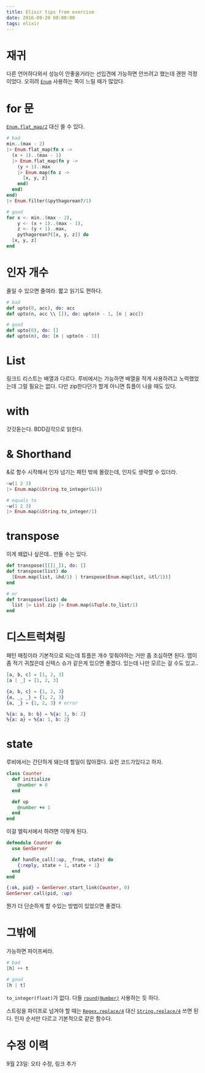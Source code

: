 ```yaml
---
title: Elixir tips from exercism
date: 2016-09-20 00:00:00
tags: elixir
---
```


# 재귀

다른 언어하다와서 성능이 안좋을거라는 선입견에 가능하면 안쓰려고 했는데 괜한
걱정이었다. 오히려
[`Enum`](http://elixir-lang.org/docs/stable/elixir/Enum.html#flat_map/2)
사용하는 쪽이 느릴 때가 많았다.

# for 문

[`Enum.flat_map/2`](http://elixir-lang.org/docs/stable/elixir/Enum.html#flat_map/2)
대신 쓸 수 있다.

```elixir
# bad
min..(max - 2)
|> Enum.flat_map(fn x ->
  (x + 1)..(max - 1)
  |> Enum.flat_map(fn y ->
    (y + 1)..max
    |> Enum.map(fn z ->
      [x, y, z]
    end)
  end)
end)
|> Enum.filter(&pythagorean?/1)

# good
for x <- min..(max - 2),
    y <- (x + 1)..(max - 1),
    z <- (y + 1)..max,
    pythagorean?([x, y, z]) do
  [x, y, z]
end
```

# 인자 개수

줄일 수 있으면 줄여라. 짧고 읽기도 편하다.

```elixir
# bad
def upto(0, acc), do: acc
def upto(n, acc \\ []), do: upto(n - 1, [n | acc])

# good
def upto(0), do: []
def upto(n), do: [n | upto(n - 1)]
```

# List

링크드 리스트는 배열과 다르다. 루비에서는 가능하면 배열을 적게 사용하려고
노력했었는데 그럴 필요는 없다. 다만 zip한다던가 할게 아니면 튜플이 나을 때도
있다.

# with

갓갓돋는다. BDD감각으로 읽힌다.

# & Shorthand

&로 함수 시작해서 인자 넘기는 패턴 밖에 몰랐는데, 인자도 생략할 수 있더라.

```elixir
~w(1 2 3)
|> Enum.map(&String.to_integer(&1))

# equals to
~w(1 2 3)
|> Enum.map(&String.to_integer/1)
```

# transpose

이게 왜없나 싶은데.. 만들 수는 있다.

```elixir
def transpose([[]|_]), do: []
def transpose(list) do
  [Enum.map(list, &hd/1) | transpose(Enum.map(list, &tl/1))]
end

# or
def transpose(list) do
  list |> List.zip |> Enum.map(&Tuple.to_list/1)
end
```

# 디스트럭쳐링

패턴 매칭이라 기본적으로 되는데 튜플은 개수 맞춰야하는 거만 좀 조심하면 된다.
맵이 좀 적기 귀찮은데 신텍스 슈가 같은게 있으면 좋겠다. 있는데 나만 모르는 걸
수도 있고..

```elixir
[a, b, c] = [1, 2, 3]
[a | _] = [1, 2, 3]

{a, b, c} = {1, 2, 3}
{a, _, _} = {1, 2, 3}
{a, _} = {1, 2, 3} # error

%{a: a, b: b} = %{a: 1, b: 2}
%{a: a} = %{a: 1, b: 2}
```

# state

루비에서는 간단하게 돼는데 할일이 많아졌다. 요런 코드가있다고 하자.

```ruby
class Counter
  def initialize
    @number = 0
  end

  def up
    @number += 1
  end
end
```

이걸 엘릭서에서 하려면 이렇게 된다.

```elixir
defmodule Counter do
  use GenServer

  def handle_call(:up, _from, state) do
    {:reply, state + 1, state + 1}
  end
end

{:ok, pid} = GenServer.start_link(Counter, 0)
GenServer.call(pid, :up)
```

뭔가 더 단순하게 할 수있는 방법이 있었으면 좋겠다.

# 그밖에

가능하면 파이프써라.

```elixir
# bad
[h] ++ t

# good
[h | t]
```

`to_integer(float)`가 없다. 다들
[`round(Number)`](http://erlang.org/doc/man/erlang.html#round-1) 사용하는 듯
하다.

스트링을 파이프로 넘겨야 할 때는
[`Regex.replace/4`](http://elixir-lang.org/docs/stable/elixir/Regex.html#replace/4)
대신
[`String.replace/4`](http://elixir-lang.org/docs/stable/elixir/String.html#replace/4)
쓰면 된다. 인자 순서만 다르고 기본적으로 같은 함수다.

# 수정 이력

9월 23일: 오타 수정, 링크 추가
